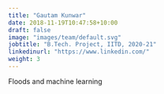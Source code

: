 ```yaml
---
title: "Gautam Kunwar"
date: 2018-11-19T10:47:58+10:00
draft: false
image: "images/team/default.svg"
jobtitle: "B.Tech. Project, IITD, 2020-21"
linkedinurl: "https://www.linkedin.com/"
weight: 3
---
```


Floods and machine learning

